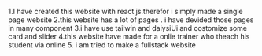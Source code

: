 1.I have created this website with react js.therefor i simply made a single page website
2.this website has a lot of pages . i have devided those pages in many component
3.i have use tailwin and daiysiUi  and costomize some card and slider
4.this website have made for a onlie trainer who theach his student via online
5. i am tried to make a fullstack website